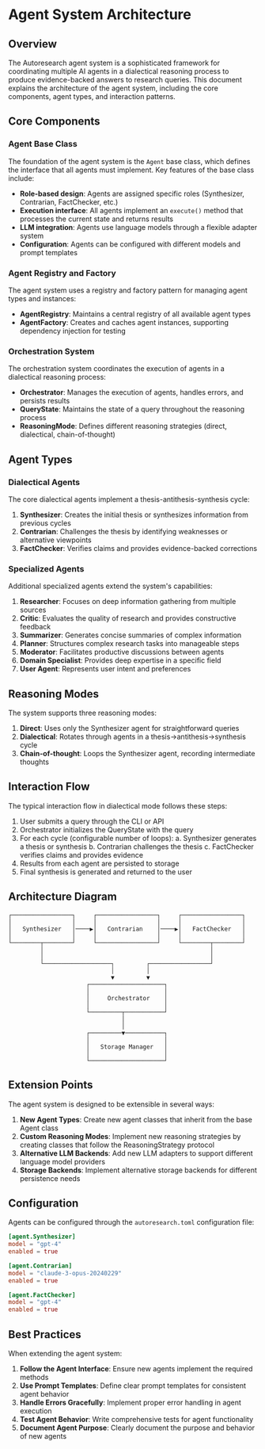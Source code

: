 # Agent System Architecture

## Overview

The Autoresearch agent system is a sophisticated framework for coordinating multiple AI agents in a dialectical reasoning process to produce evidence-backed answers to research queries. This document explains the architecture of the agent system, including the core components, agent types, and interaction patterns.

## Core Components

### Agent Base Class

The foundation of the agent system is the `Agent` base class, which defines the interface that all agents must implement. Key features of the base class include:

- **Role-based design**: Agents are assigned specific roles (Synthesizer, Contrarian, FactChecker, etc.)
- **Execution interface**: All agents implement an `execute()` method that processes the current state and returns results
- **LLM integration**: Agents use language models through a flexible adapter system
- **Configuration**: Agents can be configured with different models and prompt templates

### Agent Registry and Factory

The agent system uses a registry and factory pattern for managing agent types and instances:

- **AgentRegistry**: Maintains a central registry of all available agent types
- **AgentFactory**: Creates and caches agent instances, supporting dependency injection for testing

### Orchestration System

The orchestration system coordinates the execution of agents in a dialectical reasoning process:

- **Orchestrator**: Manages the execution of agents, handles errors, and persists results
- **QueryState**: Maintains the state of a query throughout the reasoning process
- **ReasoningMode**: Defines different reasoning strategies (direct, dialectical, chain-of-thought)

## Agent Types

### Dialectical Agents

The core dialectical agents implement a thesis-antithesis-synthesis cycle:

1. **Synthesizer**: Creates the initial thesis or synthesizes information from previous cycles
2. **Contrarian**: Challenges the thesis by identifying weaknesses or alternative viewpoints
3. **FactChecker**: Verifies claims and provides evidence-backed corrections

### Specialized Agents

Additional specialized agents extend the system's capabilities:

1. **Researcher**: Focuses on deep information gathering from multiple sources
2. **Critic**: Evaluates the quality of research and provides constructive feedback
3. **Summarizer**: Generates concise summaries of complex information
4. **Planner**: Structures complex research tasks into manageable steps
5. **Moderator**: Facilitates productive discussions between agents
6. **Domain Specialist**: Provides deep expertise in a specific field
7. **User Agent**: Represents user intent and preferences

## Reasoning Modes

The system supports three reasoning modes:

1. **Direct**: Uses only the Synthesizer agent for straightforward queries
2. **Dialectical**: Rotates through agents in a thesis→antithesis→synthesis cycle
3. **Chain-of-thought**: Loops the Synthesizer agent, recording intermediate thoughts

## Interaction Flow

The typical interaction flow in dialectical mode follows these steps:

1. User submits a query through the CLI or API
2. Orchestrator initializes the QueryState with the query
3. For each cycle (configurable number of loops):
   a. Synthesizer generates a thesis or synthesis
   b. Contrarian challenges the thesis
   c. FactChecker verifies claims and provides evidence
4. Results from each agent are persisted to storage
5. Final synthesis is generated and returned to the user

## Architecture Diagram

```
┌─────────────────┐     ┌─────────────────┐     ┌─────────────────┐
│                 │     │                 │     │                 │
│   Synthesizer   │────▶│   Contrarian    │────▶│   FactChecker   │
│                 │     │                 │     │                 │
└────────┬────────┘     └─────────────────┘     └────────┬────────┘
         │                                               │
         │                                               │
         └───────────────────┐         ┌─────────────────┘
                             │         │
                             ▼         ▼
                      ┌─────────────────────┐
                      │                     │
                      │     Orchestrator    │
                      │                     │
                      └─────────┬───────────┘
                                │
                                │
                      ┌─────────▼───────────┐
                      │                     │
                      │   Storage Manager   │
                      │                     │
                      └─────────────────────┘
```

## Extension Points

The agent system is designed to be extensible in several ways:

1. **New Agent Types**: Create new agent classes that inherit from the base Agent class
2. **Custom Reasoning Modes**: Implement new reasoning strategies by creating classes that follow the ReasoningStrategy protocol
3. **Alternative LLM Backends**: Add new LLM adapters to support different language model providers
4. **Storage Backends**: Implement alternative storage backends for different persistence needs

## Configuration

Agents can be configured through the `autoresearch.toml` configuration file:

```toml
[agent.Synthesizer]
model = "gpt-4"
enabled = true

[agent.Contrarian]
model = "claude-3-opus-20240229"
enabled = true

[agent.FactChecker]
model = "gpt-4"
enabled = true
```

## Best Practices

When extending the agent system:

1. **Follow the Agent Interface**: Ensure new agents implement the required methods
2. **Use Prompt Templates**: Define clear prompt templates for consistent agent behavior
3. **Handle Errors Gracefully**: Implement proper error handling in agent execution
4. **Test Agent Behavior**: Write comprehensive tests for agent functionality
5. **Document Agent Purpose**: Clearly document the purpose and behavior of new agents